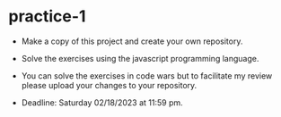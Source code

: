 # practice-1

* Make a copy of this project and create your own repository.

* Solve the exercises using the javascript programming language.

* You can solve the exercises in code wars but to facilitate my review please upload your changes to your repository.

* Deadline: Saturday 02/18/2023 at 11:59 pm.
